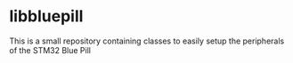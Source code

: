 # libbluepill
This is a small repository containing classes to easily setup the peripherals of the STM32 Blue Pill
